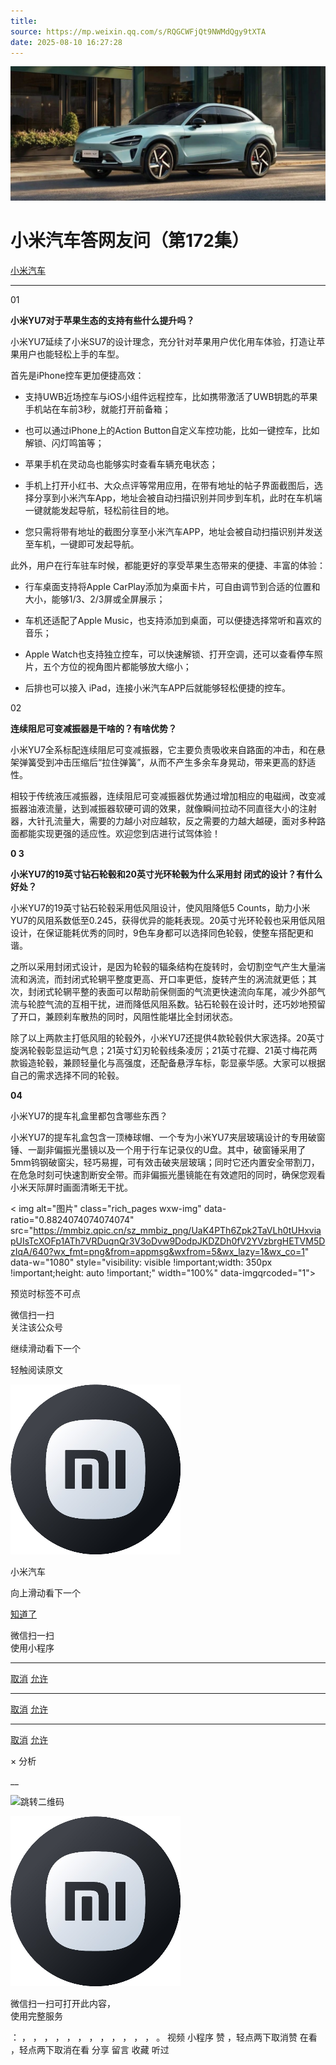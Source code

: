 ```yaml
---
title: 
source: https://mp.weixin.qq.com/s/RQGCWFjQt9NWMdQgy9tXTA
date: 2025-08-10 16:27:28
---
```


![cover_image](images/img_8106be62.jpg)


#  小米汽车答网友问（第172集）


[ 小米汽车 ](<javascript:void\(0\);>)

______

01

**小米YU7对于苹果生态的支持有些什么提升吗？**

小米YU7延续了小米SU7的设计理念，充分针对苹果用户优化用车体验，打造让苹果用户也能轻松上手的车型。

首先是iPhone控车更加便捷高效：

  * 支持UWB近场控车与iOS小组件远程控车，比如携带激活了UWB钥匙的苹果手机站在车前3秒，就能打开前备箱；

  * 也可以通过iPhone上的Action Button自定义车控功能，比如一键控车，比如解锁、闪灯鸣笛等；

  * 苹果手机在灵动岛也能够实时查看车辆充电状态；

  * 手机上打开小红书、大众点评等常用应用，在带有地址的帖子界面截图后，选择分享到小米汽车App，地址会被自动扫描识别并同步到车机，此时在车机端一键就能发起导航，轻松前往目的地。

  * 您只需将带有地址的截图分享至小米汽车APP，地址会被自动扫描识别并发送至车机，一键即可发起导航。

此外，用户在行车驻车时候，都能更好的享受苹果生态带来的便捷、丰富的体验：

  * 行车桌面支持将Apple CarPlay添加为桌面卡片，可自由调节到合适的位置和大小，能够1/3、2/3屏或全屏展示；

  * 车机还适配了Apple Music，也支持添加到桌面，可以便捷选择常听和喜欢的音乐；

  * Apple Watch也支持独立控车，可以快速解锁、打开空调，还可以查看停车照片，五个方位的视角图片都能够放大缩小；

  * 后排也可以接入 iPad，连接小米汽车APP后就能够轻松便捷的控车。

02

**连续****阻尼****可变减振器是干啥的？有啥优势？**

小米YU7全系标配连续阻尼可变减振器，它主要负责吸收来自路面的冲击，和在悬架弹簧受到冲击压缩后“拉住弹簧”，从而不产生多余车身晃动，带来更高的舒适性。

相较于传统液压减振器，连续阻尼可变减振器优势通过增加相应的电磁阀，改变减振器油液流量，达到减振器软硬可调的效果，就像瞬间拉动不同直径大小的注射器，大针孔流量大，需要的力越小对应越软，反之需要的力越大越硬，面对多种路面都能实现更强的适应性。欢迎您到店进行试驾体验！

**0 3**

**小米YU7的19英寸钻石****轮毂****和20英寸光环轮毂为什么采用封 闭式的设计？有什么好处？**

小米YU7的19英寸钻石轮毂采用低风阻设计，使风阻降低5 Counts，助力小米YU7的风阻系数低至0.245，获得优异的能耗表现。20英寸光环轮毂也采用低风阻设计，在保证能耗优秀的同时，9色车身都可以选择同色轮毂，使整车搭配更和谐。

之所以采用封闭式设计，是因为轮毂的辐条结构在旋转时，会切割空气产生大量湍流和涡流，而封闭式轮辋平整度更高、开口率更低，旋转产生的涡流就更低；其次，封闭式轮辋平整的表面可以帮助前保侧面的气流更快速流向车尾，减少外部气流与轮腔气流的互相干扰，进而降低风阻系数。钻石轮毂在设计时，还巧妙地预留了开口，兼顾刹车散热的同时，风阻性能堪比全封闭状态。

除了以上两款主打低风阻的轮毂外，小米YU7还提供4款轮毂供大家选择。20英寸旋涡轮毂彰显运动气息；21英寸幻刃轮毂线条凌厉；21英寸花瓣、21英寸梅花两款锻造轮毂，兼顾轻量化与高强度，还配备悬浮车标，彰显豪华感。大家可以根据自己的需求选择不同的轮毂。

**04**

小米YU7的提车礼盒里都包含哪些东西？

小米YU7的提车礼盒包含一顶棒球帽、一个专为小米YU7夹层玻璃设计的专用破窗锤、一副非偏振光墨镜以及一个用于行车记录仪的U盘。其中，破窗锤采用了5mm钨钢破窗尖，轻巧易握，可有效击破夹层玻璃；同时它还内置安全带割刀，在危急时刻可快速割断安全带。而非偏振光墨镜能在有效遮阳的同时，确保您观看小米天际屏时画面清晰无干扰。

  

  

  

< img alt="图片" class="rich_pages wxw-img" data-ratio="0.8824074074074074" src="https://mmbiz.qpic.cn/sz_mmbiz_png/UaK4PTh6Zpk2TaVLh0tUHxviapUIsTcXOFp1ATh7VRDuqnQr3V3oDvw9DodpJKDZDh0fV2YVzbrgHETVM5DzIqA/640?wx_fmt=png&from=appmsg&wxfrom=5&wx_lazy=1&wx_co=1" data-w="1080" style="visibility: visible !important;width: 350px !important;height: auto !important;" width="100%" data-imgqrcoded="1">[](<>)

预览时标签不可点

微信扫一扫  
关注该公众号

继续滑动看下一个

轻触阅读原文

![img_97d833da.jpg](images/img_97d833da.jpg)

小米汽车 

向上滑动看下一个

[知道了](<javascript:;>)

微信扫一扫  
使用小程序

****

[取消](<javascript:void\(0\);>) [允许](<javascript:void\(0\);>)

****

[取消](<javascript:void\(0\);>) [允许](<javascript:void\(0\);>)

****

[取消](<javascript:void\(0\);>) [允许](<javascript:void\(0\);>)

× 分析

__

![跳转二维码]()

![作者头像](images/img_97d833da.jpg)

微信扫一扫可打开此内容，  
使用完整服务

： ， ， ， ， ， ， ， ， ， ， ， ， 。 视频 小程序 赞 ，轻点两下取消赞 在看 ，轻点两下取消在看 分享 留言 收藏 听过